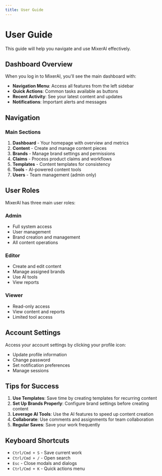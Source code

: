 ```yaml
---
title: User Guide
---
```


# User Guide

This guide will help you navigate and use MixerAI effectively.

## Dashboard Overview

When you log in to MixerAI, you'll see the main dashboard with:

- **Navigation Menu**: Access all features from the left sidebar
- **Quick Actions**: Common tasks available as buttons
- **Recent Activity**: See your latest content and updates
- **Notifications**: Important alerts and messages

## Navigation

### Main Sections

1. **Dashboard** - Your homepage with overview and metrics
2. **Content** - Create and manage content pieces
3. **Brands** - Manage brand settings and permissions
4. **Claims** - Process product claims and workflows
5. **Templates** - Content templates for consistency
6. **Tools** - AI-powered content tools
7. **Users** - Team management (admin only)

## User Roles

MixerAI has three main user roles:

### Admin
- Full system access
- User management
- Brand creation and management
- All content operations

### Editor
- Create and edit content
- Manage assigned brands
- Use AI tools
- View reports

### Viewer
- Read-only access
- View content and reports
- Limited tool access

## Account Settings

Access your account settings by clicking your profile icon:

- Update profile information
- Change password
- Set notification preferences
- Manage sessions

## Tips for Success

1. **Use Templates**: Save time by creating templates for recurring content
2. **Set Up Brands Properly**: Configure brand settings before creating content
3. **Leverage AI Tools**: Use the AI features to speed up content creation
4. **Collaborate**: Use comments and assignments for team collaboration
5. **Regular Saves**: Save your work frequently

## Keyboard Shortcuts

- `Ctrl/Cmd + S` - Save current work
- `Ctrl/Cmd + /` - Open search
- `Esc` - Close modals and dialogs
- `Ctrl/Cmd + K` - Quick actions menu